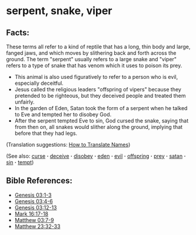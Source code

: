 # serpent, snake, viper #

## Facts: ##

These terms all refer to a kind of reptile that has a long, thin body and large, fanged jaws, and which moves by slithering back and forth across the ground. The term "serpent" usually refers to a large snake and "viper" refers to a type of snake that has venom which it uses to poison its prey.

* This animal is also used figuratively to refer to a person who is evil, especially deceitful.
* Jesus called the religious leaders "offspring of vipers" because they pretended to be righteous, but they deceived people and treated them unfairly.
* In the garden of Eden, Satan took the form of a serpent when he talked to Eve and tempted her to disobey God.
* After the serpent tempted Eve to sin, God cursed the snake, saying that from then on, all snakes would slither along the ground, implying that before that they had legs.

(Translation suggestions:  [How to Translate Names](https://git.door43.org/Door43/en-ta-translate-vol1/src/master/content/translate_names.md))

(See also: [curse](../kt/curse.md) **·** [deceive](../kt/deceive.md) **·** [disobey](../other/disobey.md) **·** [eden](../other/eden.md) **·** [evil](../kt/evil.md) **·** [offspring](../other/offspring.md) **·** [prey](../other/prey.md) **·** [satan](../kt/satan.md) **·** [sin](../kt/sin.md) **·** [tempt](../kt/tempt.md))

## Bible References: ##

* [Genesis 03:1-3](https://door43.org/en/bible/notes/gen/03/01)
* [Genesis 03:4-6](https://door43.org/en/bible/notes/gen/03/04)
* [Genesis 03:12-13](https://door43.org/en/bible/notes/gen/03/12)
* [Mark 16:17-18](https://door43.org/en/bible/notes/mrk/16/17)
* [Matthew 03:7-9](https://door43.org/en/bible/notes/mat/03/07)
* [Matthew 23:32-33](https://door43.org/en/bible/notes/mat/23/32)

